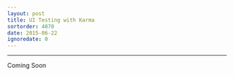 ```yaml
---
layout: post
title: UI Testing with Karma
sortorder: 4070
date: 2015-06-22
ignoredate: 0
---
```


****

Coming Soon
